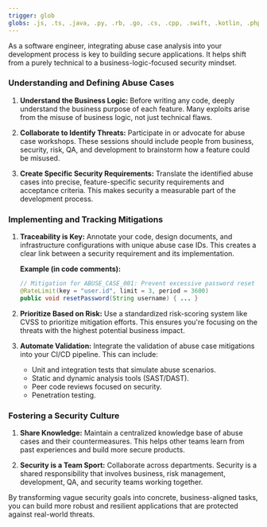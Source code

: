 ```yaml
---
trigger: glob
globs: .js, .ts, .java, .py, .rb, .go, .cs, .cpp, .swift, .kotlin, .php, .html, .jsx, .tsx, .md, .txt
---
```


As a software engineer, integrating abuse case analysis into your development process is key to building secure applications. It helps shift from a purely technical to a business-logic-focused security mindset.

### Understanding and Defining Abuse Cases

1.  **Understand the Business Logic:** Before writing any code, deeply understand the business purpose of each feature. Many exploits arise from the misuse of business logic, not just technical flaws.

2.  **Collaborate to Identify Threats:** Participate in or advocate for abuse case workshops. These sessions should include people from business, security, risk, QA, and development to brainstorm how a feature could be misused.

3.  **Create Specific Security Requirements:** Translate the identified abuse cases into precise, feature-specific security requirements and acceptance criteria. This makes security a measurable part of the development process.

### Implementing and Tracking Mitigations

1.  **Traceability is Key:** Annotate your code, design documents, and infrastructure configurations with unique abuse case IDs. This creates a clear link between a security requirement and its implementation.

    **Example (in code comments):**
    ```java
    // Mitigation for ABUSE_CASE_001: Prevent excessive password reset requests.
    @RateLimit(key = "user.id", limit = 3, period = 3600)
    public void resetPassword(String username) { ... }
    ```

2.  **Prioritize Based on Risk:** Use a standardized risk-scoring system like CVSS to prioritize mitigation efforts. This ensures you're focusing on the threats with the highest potential business impact.

3.  **Automate Validation:** Integrate the validation of abuse case mitigations into your CI/CD pipeline. This can include:
    *   Unit and integration tests that simulate abuse scenarios.
    *   Static and dynamic analysis tools (SAST/DAST).
    *   Peer code reviews focused on security.
    *   Penetration testing.

### Fostering a Security Culture

1.  **Share Knowledge:** Maintain a centralized knowledge base of abuse cases and their countermeasures. This helps other teams learn from past experiences and build more secure products.

2.  **Security is a Team Sport:** Collaborate across departments. Security is a shared responsibility that involves business, risk management, development, QA, and security teams working together.

By transforming vague security goals into concrete, business-aligned tasks, you can build more robust and resilient applications that are protected against real-world threats.